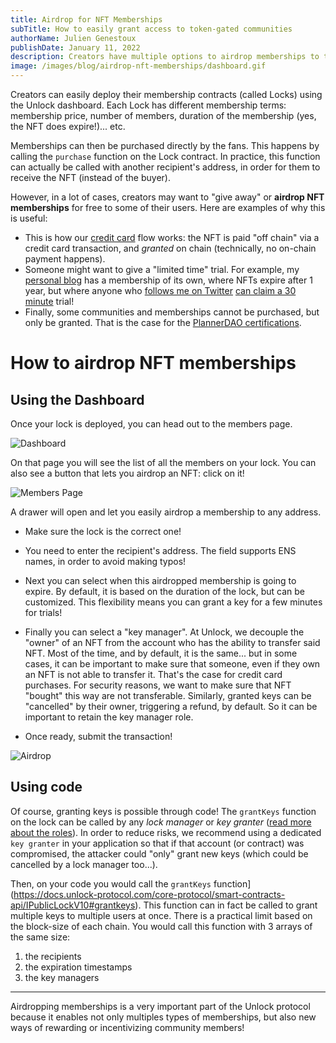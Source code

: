 ```yaml
---
title: Airdrop for NFT Memberships
subTitle: How to easily grant access to token-gated communities
authorName: Julien Genestoux
publishDate: January 11, 2022
description: Creators have multiple options to airdrop memberships to their fans so they can become members and receive the NFT in their wallets
image: /images/blog/airdrop-nft-memberships/dashboard.gif
---
```


Creators can easily deploy their membership contracts (called Locks) using the Unlock dashboard. Each Lock has different membership terms: membership price, number of members, duration of the membership (yes, the NFT does expire!)... etc.

Memberships can then be purchased directly by the fans. This happens by calling the `purchase` function on the Lock contract. In practice, this function can actually be called with another recipient's address, in order for them to receive the NFT (instead of the buyer).

However, in a lot of cases, creators may want to "give away" or **airdrop NFT memberships** for free to some of their users. Here are examples of why this is useful:

- This is how our [credit card](/blog/credit-card-nft) flow works: the NFT is paid "off chain" via a credit card transaction, and _granted_ on chain (technically, no on-chain payment happens).
- Someone might want to give a "limited time" trial. For example, my [personal blog](https://ouvre-boite.com) has a membership of its own, where NFTs expire after 1 year, but where anyone who [follows me on Twitter](https://twitter.com/julien51) [can claim a 30 minute](https://claim-ouvre-boite-membership.herokuapp.com/) trial!
- Finally, some communities and memberships cannot be purchased, but only be granted. That is the case for the [PlannerDAO certifications](https://twitter.com/PlannerDAO/status/1479097169747529735).

# How to airdrop NFT memberships

## Using the Dashboard

Once your lock is deployed, you can head out to the members page.

![Dashboard](/images/blog/airdrop-nft-memberships/dashboard.png)

On that page you will see the list of all the members on your lock. You can also see a button that lets you airdrop an NFT: click on it!

![Members Page](/images/blog/airdrop-nft-memberships/members-page.png)

A drawer will open and let you easily airdrop a membership to any address.

- Make sure the lock is the correct one!

- You need to enter the recipient's address. The field supports ENS names, in order to avoid making typos!

- Next you can select when this airdropped membership is going to expire. By default, it is based on the duration of the lock, but can be customized. This flexibility means you can grant a key for a few minutes for trials!

- Finally you can select a "key manager". At Unlock, we decouple the "owner" of an NFT from the account who has the ability to transfer said NFT. Most of the time, and by default, it is the same... but in some cases, it can be important to make sure that someone, even if they own an NFT is not able to transfer it. That's the case for credit card purchases. For security reasons, we want to make sure that NFT "bought" this way are not transferable. Similarly, granted keys can be "cancelled" by their owner, triggering a refund, by default. So it can be important to retain the key manager role.

- Once ready, submit the transaction!

![Airdrop](/images/blog/airdrop-nft-memberships/dashboard.gif)

## Using code

Of course, granting keys is possible through code! The `grantKeys` function on the lock can be called by any _lock manager_ or _key granter_ ([read more about the roles](https://docs.unlock-protocol.com/core-protocol/Public%20Lock/access-control)). In order to reduce risks, we recommend using a dedicated `key granter` in your application so that if that account (or contract) was compromised, the attacker could "only" grant new keys (which could be cancelled by a lock manager too...).

Then, on your code you would call the `grantKeys` function](https://docs.unlock-protocol.com/core-protocol/smart-contracts-api/IPublicLockV10#grantkeys). This function can in fact be called to grant multiple keys to multiple users at once. There is a practical limit based on the block-size of each chain. You would call this function with 3 arrays of the same size:

1. the recipients
2. the expiration timestamps
3. the key managers

---

Airdropping memberships is a very important part of the Unlock protocol because it enables not only multiples types of memberships, but also new ways of rewarding or incentivizing community members!
